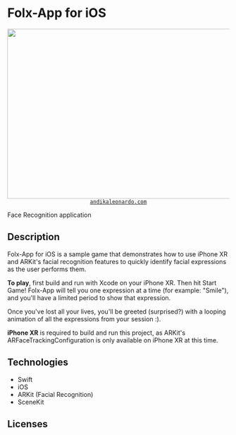 # Folx-App for iOS

<div align="center">
<img width="700" height="385" src="gitHeader.png"><br>
<a href="https://andikaleonardo.com" target="blank"><code>andikaleonardo.com</code></a>
</div>

Face Recognition application
## Description

Folx-App for iOS is a sample game that demonstrates how to use iPhone XR and ARKit's facial recognition features to quickly identify facial expressions as the user performs them.

<b>To play</b>, first build and run with Xcode on your iPhone XR. Then hit Start Game! Folx-App will tell you one expression at a time (for example: "Smile"), and you'll have a limited period to show that expression.

Once you've lost all your lives, you'll be greeted (surprised?) with a looping animation of all the expressions from your session :).

<b>iPhone XR</b> is required to build and run this project, as ARKit's ARFaceTrackingConfiguration is only available on iPhone XR at this time.

## Technologies

- Swift
- iOS
- ARKit (Facial Recognition)
- SceneKit

## Licenses
